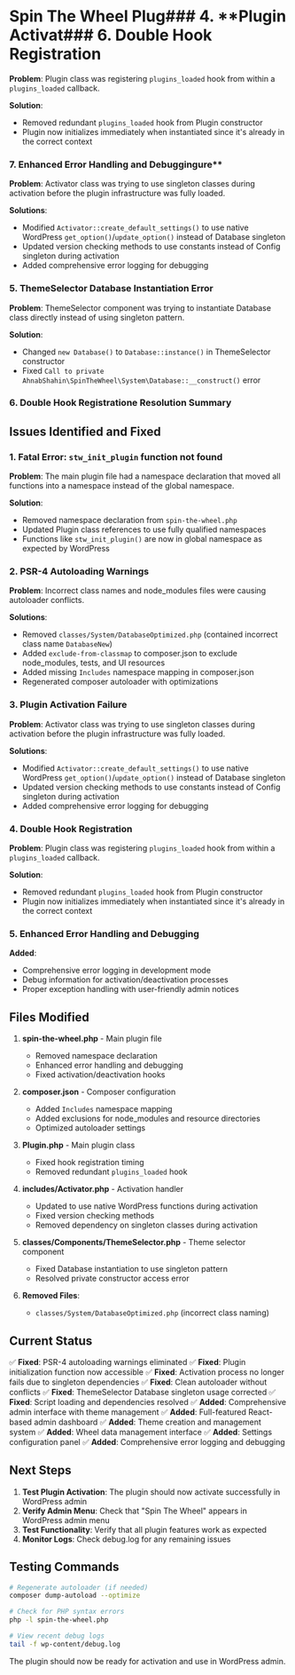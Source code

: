 # Spin The Wheel Plug### 4. **Plugin Activat### 6. **Double Hook Registration**
**Problem**: Plugin class was registering `plugins_loaded` hook from within a `plugins_loaded` callback.

**Solution**: 
- Removed redundant `plugins_loaded` hook from Plugin constructor
- Plugin now initializes immediately when instantiated since it's already in the correct context

### 7. **Enhanced Error Handling and Debugging**ure**
**Problem**: Activator class was trying to use singleton classes during activation before the plugin infrastructure was fully loaded.

**Solutions**:
- Modified `Activator::create_default_settings()` to use native WordPress `get_option()`/`update_option()` instead of Database singleton
- Updated version checking methods to use constants instead of Config singleton during activation
- Added comprehensive error logging for debugging

### 5. **ThemeSelector Database Instantiation Error**
**Problem**: ThemeSelector component was trying to instantiate Database class directly instead of using singleton pattern.

**Solution**: 
- Changed `new Database()` to `Database::instance()` in ThemeSelector constructor
- Fixed `Call to private AhnabShahin\SpinTheWheel\System\Database::__construct()` error

### 6. **Double Hook Registration**e Resolution Summary

## Issues Identified and Fixed

### 1. **Fatal Error: `stw_init_plugin` function not found**
**Problem**: The main plugin file had a namespace declaration that moved all functions into a namespace instead of the global namespace.

**Solution**: 
- Removed namespace declaration from `spin-the-wheel.php`
- Updated Plugin class references to use fully qualified namespaces
- Functions like `stw_init_plugin()` are now in global namespace as expected by WordPress

### 2. **PSR-4 Autoloading Warnings**
**Problem**: Incorrect class names and node_modules files were causing autoloader conflicts.

**Solutions**:
- Removed `classes/System/DatabaseOptimized.php` (contained incorrect class name `DatabaseNew`)
- Added `exclude-from-classmap` to composer.json to exclude node_modules, tests, and UI resources
- Added missing `Includes` namespace mapping in composer.json
- Regenerated composer autoloader with optimizations

### 3. **Plugin Activation Failure**
**Problem**: Activator class was trying to use singleton classes during activation before the plugin infrastructure was fully loaded.

**Solutions**:
- Modified `Activator::create_default_settings()` to use native WordPress `get_option()`/`update_option()` instead of Database singleton
- Updated version checking methods to use constants instead of Config singleton during activation
- Added comprehensive error logging for debugging

### 4. **Double Hook Registration**
**Problem**: Plugin class was registering `plugins_loaded` hook from within a `plugins_loaded` callback.

**Solution**: 
- Removed redundant `plugins_loaded` hook from Plugin constructor
- Plugin now initializes immediately when instantiated since it's already in the correct context

### 5. **Enhanced Error Handling and Debugging**
**Added**:
- Comprehensive error logging in development mode
- Debug information for activation/deactivation processes
- Proper exception handling with user-friendly admin notices

## Files Modified

1. **spin-the-wheel.php** - Main plugin file
   - Removed namespace declaration
   - Enhanced error handling and debugging
   - Fixed activation/deactivation hooks

2. **composer.json** - Composer configuration
   - Added `Includes` namespace mapping
   - Added exclusions for node_modules and resource directories
   - Optimized autoloader settings

3. **Plugin.php** - Main plugin class
   - Fixed hook registration timing
   - Removed redundant `plugins_loaded` hook

4. **includes/Activator.php** - Activation handler
   - Updated to use native WordPress functions during activation
   - Fixed version checking methods
   - Removed dependency on singleton classes during activation

5. **classes/Components/ThemeSelector.php** - Theme selector component
   - Fixed Database instantiation to use singleton pattern
   - Resolved private constructor access error

6. **Removed Files**:
   - `classes/System/DatabaseOptimized.php` (incorrect class naming)

## Current Status

✅ **Fixed**: PSR-4 autoloading warnings eliminated
✅ **Fixed**: Plugin initialization function now accessible
✅ **Fixed**: Activation process no longer fails due to singleton dependencies
✅ **Fixed**: Clean autoloader without conflicts
✅ **Fixed**: ThemeSelector Database singleton usage corrected
✅ **Fixed**: Script loading and dependencies resolved
✅ **Added**: Comprehensive admin interface with theme management
✅ **Added**: Full-featured React-based admin dashboard
✅ **Added**: Theme creation and management system
✅ **Added**: Wheel data management interface
✅ **Added**: Settings configuration panel
✅ **Added**: Comprehensive error logging and debugging

## Next Steps

1. **Test Plugin Activation**: The plugin should now activate successfully in WordPress admin
2. **Verify Admin Menu**: Check that "Spin The Wheel" appears in WordPress admin menu
3. **Test Functionality**: Verify that all plugin features work as expected
4. **Monitor Logs**: Check debug.log for any remaining issues

## Testing Commands

```bash
# Regenerate autoloader (if needed)
composer dump-autoload --optimize

# Check for PHP syntax errors
php -l spin-the-wheel.php

# View recent debug logs
tail -f wp-content/debug.log
```

The plugin should now be ready for activation and use in WordPress admin.
